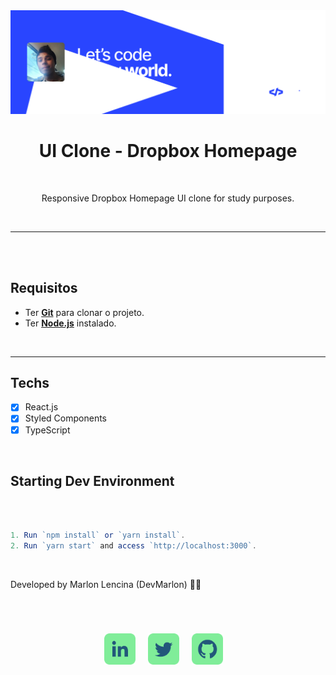 <img src="https://raw.githubusercontent.com/MarlonLencina/MarlonLencina/main/githubmarlon.png" width="1200px;"/>

<br>

<h1 align="center">
UI Clone - Dropbox Homepage
</h1>


<br>

<p align="center">Responsive Dropbox Homepage UI clone for study purposes.</p>

<br>

<hr>

<br>



<br/>

## Requisitos
- Ter [**Git**](https://git-scm.com/) para clonar o projeto.
- Ter [**Node.js**](https://nodejs.org/en/) instalado.

<br/>

----------


## Techs

- [x] React.js
- [x] Styled Components
- [x] TypeScript

<br/>


## Starting Dev Environment

<br/>

```javascript

1. Run `npm install` or `yarn install`.
2. Run `yarn start` and access `http://localhost:3000`.

```


<br/>

<span align={center}>

Developed by Marlon Lencina (DevMarlon) 👋🏻

<br/>

</span>

<h1 align="center">

<a href="https://www.linkedin.com/in/devmarlonlencina/"><img height="50" src="https://raw.githubusercontent.com/MarlonLencina/MarlonLencina/main/linkedindevmarlon.png"></a>&nbsp;&nbsp;
<a href="https://twitter.com/devmarlontech"><img height="50" src="https://raw.githubusercontent.com/MarlonLencina/MarlonLencina/main/twitterdevmarlon.png"></a>&nbsp;&nbsp;
<a href="https://github.com/MarlonLencina/"><img height="50" src="https://raw.githubusercontent.com/MarlonLencina/MarlonLencina/main/githubdevmarlon.png"></a>&nbsp;&nbsp;

</h1>